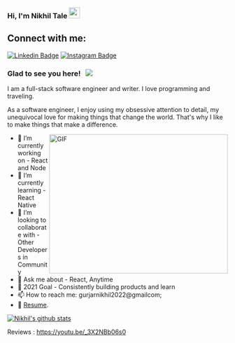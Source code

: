 ### Hi, I'm Nikhil Tale <img src="https://media.giphy.com/media/hvRJCLFzcasrR4ia7z/giphy.gif" width="25px">

## Connect with me:
[![Linkedin Badge](https://img.shields.io/badge/-LinkedIn-0e76a8?style=flat-square&logo=Linkedin&logoColor=white)](https://www.linkedin.com/in/nikhil-tale-41b5a7173)
[![Instagram Badge](https://img.shields.io/badge/-Instagram-e4405f?style=flat-square&logo=Instagram&logoColor=white)](https://instagram.com/webdev_mastery/)
<br />

### Glad to see you here! &nbsp; ![](https://visitor-badge.glitch.me/badge?page_id=nikhilgurjar.nikhilgurjar)

I am a full-stack software engineer and writer. I love programming and traveling.

As a software engineer, I enjoy using my obsessive attention to detail, my unequivocal love for making things that change the world. That's why I like to make things that make a difference.

<img align="right" alt="GIF" src="https://github.com/Gapur/Gapur/blob/master/coding.gif?raw=true" width="408" height="318" />

- 🔭 I’m currently working on - React and Node
- 🌱 I’m currently learning - React Native
- 👯 I’m looking to collaborate with - Other Developers in Community
- 💬 Ask me about - React, Anytime
- 🥅 2021 Goal - Consistently building products and learn
- 📫 How to reach me: gurjarnikhil2022@gmailcom;
- 📝 [Resume](https://drive.google.com/file/d/1DWRwj7980W0D4Zkh5jhaLBiIoeh3f74Q/view?usp=sharing).
<!-- ❔❔❔❔ means username in below README.md -->
<!-- Also feel free to update second URL to any URL -->
[![Nikhil's github stats](https://github-readme-stats.vercel.app/api?username=nikhilgurjar&count_private=true&include_all_commits=true&theme=radical)](https://google.com)

<!-- Optional if you have blogs -->

<!-- This section you create this variables that are used above -->

[linkedin]: https://www.linkedin.com/in/nikhil-tale-41b5a7173/

Reviews : https://youtu.be/_3X2NBb06s0
